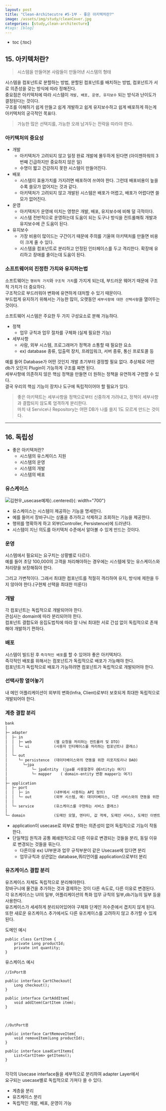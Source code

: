 ```yaml
---
layout: post
title: "Clean-Architecutre #5-1부 - 좋은 아키텍처란?"
image: /assets/img/study/cleanCover.jpg
categories: [study,clean-architecture]
#tags: [blog]
---
```

* toc
{:toc}

## 15. 아키텍처란?

> 시스템을 만들어본 사람들이 만들어낸 시스템의 형태

시스템을 컴포넌트로 분할하는 방법, 분할된 컴포넌트를 배치하는 방법, 컴포넌트가 서로 의존성을 갖는 방식에 따라 정해진다.<br>
중요점은 아키텍처에 따라 시스템이 `개발, 배포, 운영, 유지보수` 되는 방식과 난이도가 결정된다는 것이다.<br>
구조를 이해하기 쉽게 만들고 쉽게 개발하고 쉽게 유지보수하고 쉽게 배포하게 하는게 아키텍처의 궁극적인 목표다.<br>

> 가능한 많은 선택지를, 가능한 오래 남겨두는 전략을 따라야 한다.

### 아키텍처의 중요성

* 개발
  * 아키텍처가 고려되지 않고 일정 완료 개발에 몰두하게 된다면 (아이젠하워의 3번째 긴급하지만 중요하지 않은 일)<br>
  * 수명이 짧고 건강하지 못한 시스템이 만들어진다.<br>
* 배포
  * 시스템이 효용가치를 가지려면 배포하여 쓰여야 한다. 그런데 배포비용이 높을 수록 쓸모가 없어지는 것과 같다.<br>
  * 아키텍처가 고려되지 않고 개발된 시스템은 배포가 어렵고, 배포가 어렵다면 쓸모가 없어진다.<br>
* 운영
  * 아키텍처가 운영에 미치는 영향은 개발, 배포, 유지보수에 비해 덜 극적이다.
  * 시스템 전반적으로 운영하는데 도움이 되는 도구나 방식을 컨트롤해줘 개발과 유지보수에 큰 도움이 된다.
* 유지보수
  * 가장 비용이 많이드는 구간이기 때문에 주의를 기울여 아키텍처를 만들면 비용이 크게 줄 수 있다.
  * 시스템을 컴포넌트로 분리하고 안정된 인터페이스를 두고 격리한다. 확장에 유리하고 장애를 줄이는데 도움이 된다.

### 소프트웨어의 진정한 가치와 유지하는법

소프트웨어는 `행위적 가치`와 `구조적 가치`를 가지게 되는데, 부드러운 웨어기 때문에 구조적 가치가 더 중요하다.<br>
구조적으로 부드러워야 변화에 유연하게 대처할 수 있기 때문이다.<br>
부드럽게 유지하기 위해서는 가능한 많이, 오랫동안 `세부사항에 대한 선택사항`을 열어두는 것이다.<br>

소프트웨어 시스템은 주요한 두 가지 구성요소로 분해 가능하다.<br>

* 정책
  * 업무 규칙과 업무 절차를 구체화 (실제 필요한 기능)
* 세부사항
  * 사람, 외부 시스템, 프로그래머가 정책과 소통할 때 필요한 요소
  * ex) database 종류, 입출력 장치, 프레임워크, 서버 종류, 통신 프로토콜 등

예를 들어 Database가 어떤 것인지 개발 초기부터 결정할 필요 없다. 추상체로 어떤 db가 오던지 Plugin이 가능하게 구조를 짜면 된다.<br>
세부사항에 의존하지 않은 핵심 정책을 만들면 더 원하는 정책을 유연하게 구현할 수 있다.<br>
결국 우리의 핵심 기능이 장치나 도구에 독립적이어야 할 필요가 있다.<br>

> 좋은 아키텍트는 세부사항을 정책으로부터 신중하게 가려내고, 정책이 세부사항과 결합되지 않도록 엄격하게 분리한다.<br>
> 마치 내 Service나 Repository는 어떤 DB가 나를 쓸지 1도 모르게 만드는 것이다.<br>


---


## 16. 독립성

* 좋은 아키텍처란?
  * 시스템의 유스케이스 지원
  * 시스템의 운영
  * 시스템의 개발
  * 시스템의 배포


### 유스케이스

![김현우_usecase예제](https://github.com/nomoreFt/nomoreFt.github.io/assets/37995817/235dad0e-f946-4000-b5d3-7bde25ad22ec){:.centered}{: width="700"}


* 유스케이스는 시스템이 제공하는 기능을 명세한다.
* 예를 들어서 장바구니는 상품을 추가하고 삭제하고 조회하는 기능을 제공한다.
* 행위를 명확하게 하고 외부(Controller, Persistence)에 드러낸다.
* 시스템이 지닌 의도를 아키텍처 수준에서 알아볼 수 있게 만드는 것이다.



### 운영

시스템에서 필요되는 요구치는 상황별로 다르다.<br>
예를 들어 초당 100,000의 고객을 처리해야하는 경우에는 시스템에 맞는 유스케이스와 처리량을 보장해줘야 한다.<br>

그리고 가변적이다. 그래서 최대한 컴포넌트를 적절히 격리하여 유지, 방식에 제한을 두지 않아야 한다.(구현체 선택을 최대한 미룬다)<br>


### 개발

각 컴포넌트는 독립적으로 개발되어야 한다.<br>
관심사는 domain에 따라 분리되어야 한다.<br>
컴포넌트 결합도와 응집도법칙에 따라 잘 나눠 최대한 서로 간섭 없이 독립적으로 존재해야 개발하기 편하다.


### 배포

시스템이 빌드된 후 `즉각적인 배포`를 할 수 있어야 좋은 아키텍처다.<br>
즉각적인 배포를 위해서는 컴포넌트가 독립적으로 배포가 가능해야 한다.<br>
컴포넌트가 독립적으로 배포가 가능하려면 컴포넌트가 독립적으로 개발되어야 한다.<br>


### 선택사항 열어놓기

내 메인 어플리케이션이 외부의 변화(Infra, Client)로부터 보호되게 최대한 독립적으로 개발되어야 한다.

### 계층 결합 분리

```markdown
bank
│
├─ adapter
│  ├─ in
│  │  ├─ web          (웹 요청을 처리하는 컨트롤러 및 DTO)
│  │  └─ ui           (사용자 인터페이스를 처리하는 컴포넌트나 클래스)
│  │
│  └─ out
│     └─ persistence  (데이터베이스와의 연동을 위한 리포지토리나 DAO)
│       └─jpa 
│           └─ jpaEntity  (jpa를 사용할경우 @Entity는 여기)
│           └─ mapper    ( domain-entity 변환 mapper는 여기)
│
├─ application
│  ├─ port
│  │  ├─ in           (내부에서 사용하는 API 정의)
│  │  └─ out          (외부 시스템, 예: 데이터베이스, 다른 서비스와의 연동을 위한 인터페이스 정의)
│  │
│  └─ service         (유스케이스를 구현하는 서비스 클래스)
│
└─ domain             (도메인 모델, 엔터티, 값 객체, 도메인 서비스, 도메인 이벤트 등)

```

* application이 usecase로 외부로 향하는 의존성이 없어 독립적으로 기능이 작동한다.<br>
* 단일책임 원칙과 공통 폐쇄원칙으로 다른 이유로 변경되는 것들을 분리, 동일 이유로 변경되는 것들을 묶는다.<br>
  * 다른이유 ex) UI부분과 업무 규칙부분이 같은 Usecase에 있다면 분리
  * 업무규칙과 상관없는 database,쿼리언어를 application으로부터 분리



### 유즈케이스 결합 분리

유즈케이스 자체도 독립적으로 분리해야한다.<br>
장바구니에 물건을 추가하는 것과 결제하는 것이 다른 속도로, 다른 이유로 변경된다.<br>
각 유즈케이스는 UI의 일부, 어플리케이션의 특화 업무 규칙의 일부,db기능의 일부 등을 사용한다.<br>
유즈케이스가 세세하게 분리되어있어야 구체화 단계인 저수준에서 겹치지 않게 된다.<br>
또한 새로운 유즈케이스 추가에서도 다른 유즈케이스를 고려하지 않고 추가할 수 있게 된다.<br>


도메인 예시

```
public class CartItem {
    private Long productId;
    private int quantity;
}
```


유스케이스 예시

```
//InPort용

public interface CartCheckout{
    Long checkout();
}

public interface CartAddItem{
    void addItem(CartItem item);
}



//OutPort용

public interface CartRemoveItem{
    void removeItem(Long productId);
}

public interface LoadCartItems{
    List<CartItem> getItems();
}


```

각각의 Usecase interface들을 세부적으로 분리하여 adapter Layer에서 <br>
요구되는 usecase별로 독립적으로 가져다 쓸 수 있다.


* 계층을 분리
* 유즈케이스 분리
* 독립적인 개발, 배포, 운영이 가능





